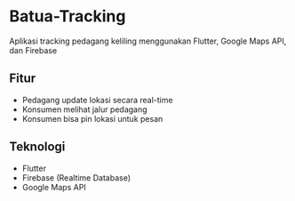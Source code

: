 # Batua-Tracking
Aplikasi tracking pedagang keliling menggunakan Flutter, Google Maps API, dan Firebase
## Fitur
- Pedagang update lokasi secara real-time
- Konsumen melihat jalur pedagang
- Konsumen bisa pin lokasi untuk pesan

## Teknologi
- Flutter
- Firebase (Realtime Database)
- Google Maps API
